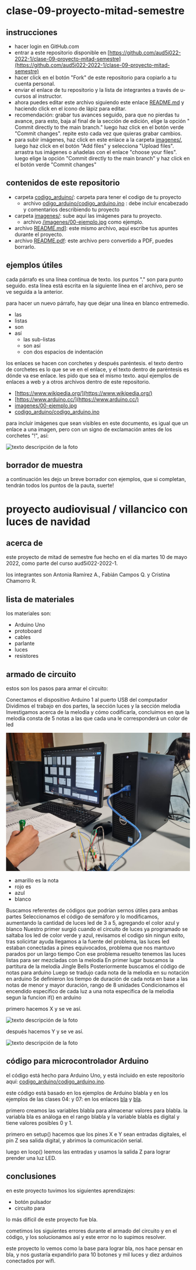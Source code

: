 # clase-09-proyecto-mitad-semestre

## instrucciones

* hacer login en GitHub.com
* entrar a este repositorio disponible en [https://github.com/aud5i022-2022-1/clase-09-proyecto-mitad-semestre](https://github.com/aud5i022-2022-1/clase-09-proyecto-mitad-semestre)
* hacer click en el botón "Fork" de este repositorio para copiarlo a tu cuenta personal.
* enviar el enlace de tu repositorio y la lista de integrantes a través de u-cursos al instructor.
* ahora puedes editar este archivo siguiendo este enlace [README.md](README.md) y haciendo click en el ícono de lápiz para editar.
* recomendación: grabar tus avances seguido, para que no pierdas tu avance, para esto, baja al final de la sección de edición, elige la opción " Commit directly to the main branch." luego haz click en el botón verde "Commit changes". repite esto cada vez que quieras grabar cambios.
* para subir imágenes, haz click en este enlace a la carpeta [imagenes/](imagenes/), luego haz click en el botón "Add files" y selecciona "Upload files". arrastra tus imágenes o añadelas con el enlace "choose your files". luego elige la opción "Commit directly to the main branch" y haz click en el botón verde "Commit changes"

## contenidos de este repositorio

* carpeta [codigo_arduino/](codigo_arduino/): carpeta para tener el codigo de tu proyecto
  * archivo [odigo_arduino/codigo_arduino.ino](codigo_arduino/codigo_arduino.ino) : debe incluir encabezado y comentarios describiendo tu proyecto
* carpeta [imagenes/](imagenes/): sube aquí las imágenes para tu proyecto.
  * archivo [/imagenes/00-ejemplo.jpg](/imagenes/00-ejemplo.jpg) como ejemplo.
* archivo [README.md](README.md)]: este mismo archivo, aquí escribe tus apuntes durante el proyecto.
* archivo [README.pdf](README.pdf): este archivo pero convertido a PDF, puedes borrarlo.

## ejemplos útiles

cada párrafo es una línea continua de texto. los puntos "." son para punto seguido.
esta línea está escrita en la siguiente línea en el archivo, pero se ve seguida a la anterior.

para hacer un nuevo párrafo, hay que dejar una línea en blanco entremedio.

* las
* listas
* son
* así
  * las sub-listas
  * son así
  * con dos espacios de indentación

los enlaces se hacen con corchetes y después paréntesis. el texto dentro de corchetes es lo que se ve en el enlace, y el texto dentro de paréntesis es dónde va ese enlace. les pido que sea el mismo texto. aquí ejemplos de enlaces a web y a otros archivos dentro de este repositorio.

* [https://www.wikipedia.org/](https://www.wikipedia.org/)
* [https://www.arduino.cc/](https://www.arduino.cc/)
* [imagenes/00-ejemplo.jpg](imagenes/00-ejemplo.jpg)
* [codigo_arduino/codigo_arduino.ino](codigo_arduino/codigo_arduino.ino)

para incluir imágenes que sean visibles en este documento, es igual que un enlace a una imagen, pero con un signo de exclamación antes de los corchetes "!", así:

![texto descripción de la foto](imagenes/00-ejemplo.jpg)

## borrador de muestra

a continuación les dejo un breve borrador con ejemplos, que si completan, tendrán todos los puntos de la pauta, suerte!



# proyecto audiovisual / villancico con luces de navidad

## acerca de

este proyecto de mitad de semestre fue hecho en el día martes 10 de mayo 2022, como parte del curso  aud5i022-2022-1.

los integrantes son Antonia Ramírez A., Fabián Campos Q. y Cristina Chamorro R.

## lista de materiales

los materiales son:

* Arduino Uno
* protoboard
* cables
* parlante
* luces
* resistores

## armado de circuito

estos son los pasos para armar el circuito:


Conectamos el dispositivo Arduino 1 al puerto USB  del computador 
Dividimos el trabajo en dos partes, la sección luces y la sección melodia 
Investigamos acerca de la melodía y cómo codificarla, concluimos en que la melodía consta de 5 notas a las que cada una le corresponderá un color de led

![texto descripción de la foto](imagenes/jinglebells.jpeg)

* amarillo es la nota
* rojo es 
* azul 
* blanco 

Buscamos referentes de códigos que podrían sernos útiles para ambas partes 
Seleccionamos el código de semáforo y lo modificamos,  aumentando  la cantidad de luces led de 3 a 5, agregando el color azul y blanco 
Nuestro primer surgió cuando el circuito de luces ya programado se saltaba los led de color verde y azul, revisamos el codigo sin ningun exito, tras solicirtar ayuda llegamos a la fuente del problema, las luces led estaban conectadas a pines equivocados, problema que nos mantuvo parados por un largo tiempo
Con ese problema resuelto tenemos las luces listas para ser mezcladas con la melodía 
En primer lugar buscamos la partitura de la melodía Jingle Bells
Posteriormente buscamos el código de notas para arduino
 Luego se tradujo cada nota de la melodía en su notación en arduino 
Se definieron los tiempo de duración de cada nota en base a las notas de menor y mayor duración, rango de 8 unidades
Condicionamos el encendido específico de cada luz a una nota específica de la melodia segun la funcion if() en arduino 


primero hacemos X y se ve así.

![texto descripción de la foto](imagenes/00-ejemplo.jpg)

después hacemos Y y se ve así.

![texto descripción de la foto](imagenes/00-ejemplo.jpg)

## código para microcontrolador Arduino

el código está hecho para Arduino Uno, y está incluido en este repositorio aquí: [codigo_arduino/codigo_arduino.ino](codigo_arduino/codigo_arduino.ino).

este código está basado en los ejemplos de Arduino blabla y en los ejemplos de las clases 04: y 07:  en los enlaces [bla](blabla) y [bla](blabla).

primero creamos las variables blabla para almacenar valores para blabla. la variabla bla es análoga en el rango blabla y la variable blabla es digital y tiene valores posibles 0 y 1.

primero en setup() hacemos que los pines X e Y sean entradas digitales, el pin Z sea salida digital, y abrimos la comunicación serial.

luego en loop() leemos las entradas y usamos la salida Z para lograr prender una luz LED.

## conclusiones

en este proyecto tuvimos los siguientes aprendizajes: 

* botón pulsador
* circuito para 

lo más difícil de este proyecto fue bla.

cometimos los siguientes errores durante el armado del circuito y en el código, y los solucionamos así y este error no lo supimos resolver.

este proyecto lo vemos como la base para lograr bla, nos hace pensar en bla, y nos gustaría expandirlo para 10 botones y mil luces y diez arduinos conectados por wifi.
